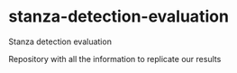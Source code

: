 # stanza-detection-evaluation
Stanza detection evaluation

Repository with all the information to replicate our results
